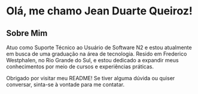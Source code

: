# Olá, me chamo Jean Duarte Queiroz!

## Sobre Mim
Atuo como Suporte Técnico ao Usuário de Software N2 e estou atualmente em busca de uma graduação na área de tecnologia. Resido em Frederico Westphalen, no Rio Grande do Sul, e estou dedicado a expandir meus conhecimentos por meio de cursos e experiências práticas.

Obrigado por visitar meu README! Se tiver alguma dúvida ou quiser conversar, sinta-se à vontade para me contatar.

